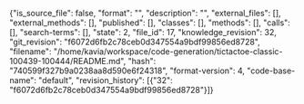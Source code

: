{"is_source_file": false, "format": "", "description": "", "external_files": [], "external_methods": [], "published": [], "classes": [], "methods": [], "calls": [], "search-terms": [], "state": 2, "file_id": 17, "knowledge_revision": 32, "git_revision": "f6072d6fb2c78ceb0d347554a9bdf99856ed8728", "filename": "/home/kavia/workspace/code-generation/tictactoe-classic-100439-100444/README.md", "hash": "740599f327b9a0238aa8d590e6f24318", "format-version": 4, "code-base-name": "default", "revision_history": [{"32": "f6072d6fb2c78ceb0d347554a9bdf99856ed8728"}]}
